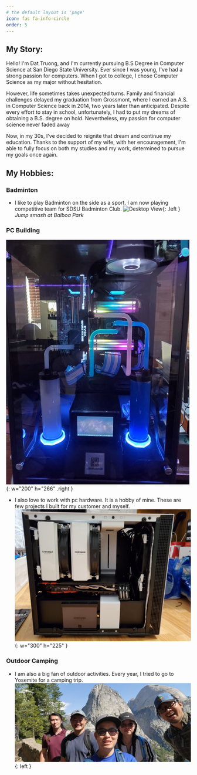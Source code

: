 ```yaml
---
# the default layout is 'page'
icon: fas fa-info-circle
order: 5
---
```

## My Story:
<p>Hello! I'm Dat Truong, and I'm currently pursuing B.S Degree in Computer Science at San Diego State University. Ever since I was young, I've had a strong passion for computers. When I got to college, I chose Computer Science as my major without hesitation.</p>
<p>However, life sometimes takes unexpected turns. Family and financial challenges delayed my graduation from Grossmont, where I earned an A.S. in Computer Science back in 2014, two years later than anticipated. Despite every effort to stay in school, unfortunately, I had to put my dreams of obtaining a B.S. degree on hold. Nevertheless, my passion for computer science never faded away</p>
<p>Now, in my 30s, I've decided to reignite that dream and continue my education. Thanks to the support of my wife, with her encouragement, I'm able to fully focus on both my studies and my work, determined to pursue my goals once again.</p>

## My Hobbies:
### Badminton
- I like to play Badminton on the side as a sport. I am now playing competitive team for SDSU Badminton Club.
![Desktop View](https://scontent.fsan1-1.fna.fbcdn.net/v/t39.30808-6/327748429_1512181245931083_7882660858341020927_n.jpg?_nc_cat=111&ccb=1-7&_nc_sid=5f2048&_nc_ohc=d5ZScnxeE9oAb7rCVfH&_nc_ht=scontent.fsan1-1.fna&oh=00_AfBzejfg7Bpduo7A6Gx56iD_txazQDMMZGSxgb5_2VFb1g&oe=661B832F){: .left } 
*Jump smash at Balboa Park*

### PC Building
![Desktop View](/assets/files/custompc3.jpg){: w="200" h="266" .right }
- I also love to work with pc hardware. It is a hobby of mine. These are few projects I built for my customer and myself. 
![Desktop View](/assets/files/custompc1.jpg){: w="300" h="225" }

### Outdoor Camping
- I am also a big fan of outdoor activities. Every year, I tried to go to Yosemite for a camping trip.
![Desktop View](/assets/files/yosemite.jpg){: left }
